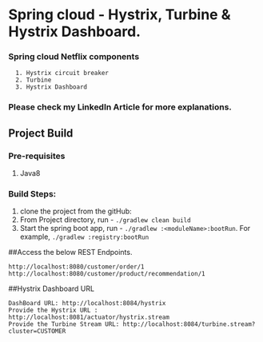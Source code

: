 # Spring cloud - Hystrix, Turbine & Hystrix Dashboard.
### Spring cloud Netflix components
~~~
  1. Hystrix circuit breaker
  2. Turbine
  3. Hystrix Dashboard
~~~  
### Please check my LinkedIn Article for more explanations.

## Project Build
### Pre-requisites
1.  Java8
### Build Steps:
1. clone the project from the gitHub: 
2. From Project directory, run - `./gradlew clean build`
3. Start the spring boot app, run - `./gradlew :<moduleName>:bootRun`. For example, `./gradlew :registry:bootRun`

##Access the below REST Endpoints.
~~~
http://localhost:8080/customer/order/1
http://localhost:8080/customer/product/recommendation/1
~~~  

##Hystrix Dashboard URL 
~~~
DashBoard URL: http://localhost:8084/hystrix
Provide the Hystrix URL : http://localhost:8081/actuator/hystrix.stream
Provide the Turbine Stream URL: http://localhost:8084/turbine.stream?cluster=CUSTOMER
~~~ 
